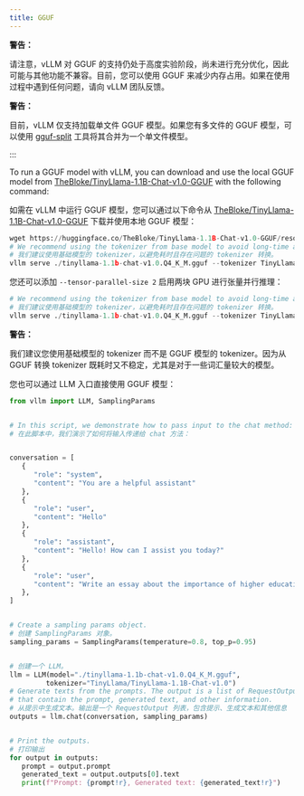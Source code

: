 ```yaml
---
title: GGUF
---
```


**警告：**

请注意，vLLM 对 GGUF 的支持仍处于高度实验阶段，尚未进行充分优化，因此可能与其他功能不兼容。目前，您可以使用 GGUF 来减少内存占用。如果在使用过程中遇到任何问题，请向 vLLM 团队反馈。

**警告：**

目前，vLLM 仅支持加载单文件 GGUF 模型。如果您有多文件的 GGUF 模型，可以使用 [gguf-split](https://github.com/ggerganov/llama.cpp/pull/6135) 工具将其合并为一个单文件模型。

:::

To run a GGUF model with vLLM, you can download and use the local GGUF model from [TheBloke/TinyLlama-1.1B-Chat-v1.0-GGUF](https://huggingface.co/TheBloke/TinyLlama-1.1B-Chat-v1.0-GGUF) with the following command:

如需在 vLLM 中运行 GGUF 模型，您可以通过以下命令从 [TheBloke/TinyLlama-1.1B-Chat-v1.0-GGUF](https://huggingface.co/TheBloke/TinyLlama-1.1B-Chat-v1.0-GGUF) 下载并使用本地 GGUF 模型：

```python
wget https://huggingface.co/TheBloke/TinyLlama-1.1B-Chat-v1.0-GGUF/resolve/main/tinyllama-1.1b-chat-v1.0.Q4_K_M.gguf
# We recommend using the tokenizer from base model to avoid long-time and buggy tokenizer conversion.
# 我们建议使用基础模型的 tokenizer，以避免耗时且存在问题的 tokenizer 转换。
vllm serve ./tinyllama-1.1b-chat-v1.0.Q4_K_M.gguf --tokenizer TinyLlama/TinyLlama-1.1B-Chat-v1.0
```

您还可以添加 `--tensor-parallel-size 2` 启用两块 GPU 进行张量并行推理：

```python
# We recommend using the tokenizer from base model to avoid long-time and buggy tokenizer conversion.
# 我们建议使用基础模型的 tokenizer，以避免耗时且存在问题的 tokenizer 转换。
vllm serve ./tinyllama-1.1b-chat-v1.0.Q4_K_M.gguf --tokenizer TinyLlama/TinyLlama-1.1B-Chat-v1.0 --tensor-parallel-size 2
```

**警告：**

我们建议您使用基础模型的 tokenizer 而不是 GGUF 模型的 tokenizer。因为从 GGUF 转换 tokenizer 既耗时又不稳定，尤其是对于一些词汇量较大的模型。

您也可以通过 LLM 入口直接使用 GGUF 模型：

```python
from vllm import LLM, SamplingParams


# In this script, we demonstrate how to pass input to the chat method:
# 在此脚本中，我们演示了如何将输入传递给 chat 方法：


conversation = [
   {
      "role": "system",
      "content": "You are a helpful assistant"
   },
   {
      "role": "user",
      "content": "Hello"
   },
   {
      "role": "assistant",
      "content": "Hello! How can I assist you today?"
   },
   {
      "role": "user",
      "content": "Write an essay about the importance of higher education.",
   },
]


# Create a sampling params object.
# 创建 SamplingParams 对象。
sampling_params = SamplingParams(temperature=0.8, top_p=0.95)


# 创建一个 LLM。
llm = LLM(model="./tinyllama-1.1b-chat-v1.0.Q4_K_M.gguf",
         tokenizer="TinyLlama/TinyLlama-1.1B-Chat-v1.0")
# Generate texts from the prompts. The output is a list of RequestOutput objects
# that contain the prompt, generated text, and other information.
# 从提示中生成文本。输出是一个 RequestOutput 列表，包含提示、生成文本和其他信息
outputs = llm.chat(conversation, sampling_params)


# Print the outputs.
# 打印输出
for output in outputs:
   prompt = output.prompt
   generated_text = output.outputs[0].text
   print(f"Prompt: {prompt!r}, Generated text: {generated_text!r}")
```
